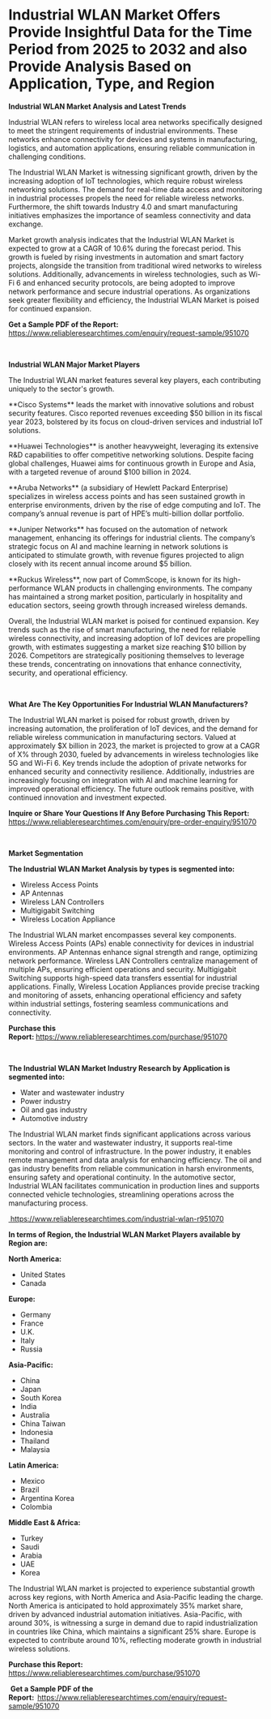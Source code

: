 <p><h1>Industrial WLAN Market Offers Provide Insightful Data for the Time Period from 2025 to 2032 and also Provide Analysis Based on Application, Type, and Region</h1></p><p><strong>Industrial WLAN Market Analysis and Latest Trends</strong></p>
<p><p>Industrial WLAN refers to wireless local area networks specifically designed to meet the stringent requirements of industrial environments. These networks enhance connectivity for devices and systems in manufacturing, logistics, and automation applications, ensuring reliable communication in challenging conditions.</p><p>The Industrial WLAN Market is witnessing significant growth, driven by the increasing adoption of IoT technologies, which require robust wireless networking solutions. The demand for real-time data access and monitoring in industrial processes propels the need for reliable wireless networks. Furthermore, the shift towards Industry 4.0 and smart manufacturing initiatives emphasizes the importance of seamless connectivity and data exchange.</p><p>Market growth analysis indicates that the Industrial WLAN Market is expected to grow at a CAGR of 10.6% during the forecast period. This growth is fueled by rising investments in automation and smart factory projects, alongside the transition from traditional wired networks to wireless solutions. Additionally, advancements in wireless technologies, such as Wi-Fi 6 and enhanced security protocols, are being adopted to improve network performance and secure industrial operations. As organizations seek greater flexibility and efficiency, the Industrial WLAN Market is poised for continued expansion.</p></p>
<p><strong>Get a Sample PDF of the Report:&nbsp;</strong> <a href="https://www.reliableresearchtimes.com/enquiry/request-sample/951070?utm_campaign=3043&utm_medium=2&utm_source=Github&utm_content=ia&utm_term=17042025&utm_id=industrial-wlan">https://www.reliableresearchtimes.com/enquiry/request-sample/951070</a></p>
<p>&nbsp;</p>
<p><strong>Industrial WLAN Major Market Players</strong></p>
<p><p>The Industrial WLAN market features several key players, each contributing uniquely to the sector's growth. </p><p>**Cisco Systems** leads the market with innovative solutions and robust security features. Cisco reported revenues exceeding $50 billion in its fiscal year 2023, bolstered by its focus on cloud-driven services and industrial IoT solutions.</p><p>**Huawei Technologies** is another heavyweight, leveraging its extensive R&D capabilities to offer competitive networking solutions. Despite facing global challenges, Huawei aims for continuous growth in Europe and Asia, with a targeted revenue of around $100 billion in 2024.</p><p>**Aruba Networks** (a subsidiary of Hewlett Packard Enterprise) specializes in wireless access points and has seen sustained growth in enterprise environments, driven by the rise of edge computing and IoT. The company’s annual revenue is part of HPE’s multi-billion dollar portfolio. </p><p>**Juniper Networks** has focused on the automation of network management, enhancing its offerings for industrial clients. The company’s strategic focus on AI and machine learning in network solutions is anticipated to stimulate growth, with revenue figures projected to align closely with its recent annual income around $5 billion.</p><p>**Ruckus Wireless**, now part of CommScope, is known for its high-performance WLAN products in challenging environments. The company has maintained a strong market position, particularly in hospitality and education sectors, seeing growth through increased wireless demands.</p><p>Overall, the Industrial WLAN market is poised for continued expansion. Key trends such as the rise of smart manufacturing, the need for reliable wireless connectivity, and increasing adoption of IoT devices are propelling growth, with estimates suggesting a market size reaching $10 billion by 2026. Competitors are strategically positioning themselves to leverage these trends, concentrating on innovations that enhance connectivity, security, and operational efficiency.</p></p>
<p>&nbsp;</p>
<p><strong>What Are The Key Opportunities For Industrial WLAN Manufacturers?</strong></p>
<p><p>The Industrial WLAN market is poised for robust growth, driven by increasing automation, the proliferation of IoT devices, and the demand for reliable wireless communication in manufacturing sectors. Valued at approximately $X billion in 2023, the market is projected to grow at a CAGR of X% through 2030, fueled by advancements in wireless technologies like 5G and Wi-Fi 6. Key trends include the adoption of private networks for enhanced security and connectivity resilience. Additionally, industries are increasingly focusing on integration with AI and machine learning for improved operational efficiency. The future outlook remains positive, with continued innovation and investment expected.</p></p>
<p><strong>Inquire or Share Your Questions If Any Before Purchasing This Report:</strong> <a href="https://www.reliableresearchtimes.com/enquiry/pre-order-enquiry/951070?utm_campaign=3043&utm_medium=2&utm_source=Github&utm_content=ia&utm_term=17042025&utm_id=industrial-wlan">https://www.reliableresearchtimes.com/enquiry/pre-order-enquiry/951070</a></p>
<p>&nbsp;</p>
<p><strong>Market Segmentation</strong></p>
<p><strong>The Industrial WLAN Market Analysis by types is segmented into:</strong></p>
<p><ul><li>Wireless Access Points</li><li>AP Antennas</li><li>Wireless LAN Controllers</li><li>Multigigabit Switching</li><li>Wireless Location Appliance</li></ul></p>
<p><p>The Industrial WLAN market encompasses several key components. Wireless Access Points (APs) enable connectivity for devices in industrial environments. AP Antennas enhance signal strength and range, optimizing network performance. Wireless LAN Controllers centralize management of multiple APs, ensuring efficient operations and security. Multigigabit Switching supports high-speed data transfers essential for industrial applications. Finally, Wireless Location Appliances provide precise tracking and monitoring of assets, enhancing operational efficiency and safety within industrial settings, fostering seamless communications and connectivity.</p></p>
<p><strong>Purchase this Report:&nbsp;</strong><a href="https://www.reliableresearchtimes.com/purchase/951070?utm_campaign=3043&utm_medium=2&utm_source=Github&utm_content=ia&utm_term=17042025&utm_id=industrial-wlan">https://www.reliableresearchtimes.com/purchase/951070</a></p>
<p>&nbsp;</p>
<p><strong>The Industrial WLAN Market Industry Research by Application is segmented into:</strong></p>
<p><ul><li>Water and wastewater industry</li><li>Power industry</li><li>Oil and gas industry</li><li>Automotive industry</li></ul></p>
<p><p>The Industrial WLAN market finds significant applications across various sectors. In the water and wastewater industry, it supports real-time monitoring and control of infrastructure. In the power industry, it enables remote management and data analysis for enhancing efficiency. The oil and gas industry benefits from reliable communication in harsh environments, ensuring safety and operational continuity. In the automotive sector, Industrial WLAN facilitates communication in production lines and supports connected vehicle technologies, streamlining operations across the manufacturing process.</p></p>
<p><a href="https://www.reliableresearchtimes.com/industrial-wlan-r951070?utm_campaign=3043&utm_medium=2&utm_source=Github&utm_content=ia&utm_term=17042025&utm_id=industrial-wlan">&nbsp;https://www.reliableresearchtimes.com/industrial-wlan-r951070</a></p>
<p><strong>In terms of Region, the Industrial WLAN Market Players available by Region are:</strong></p>
<p>
    <p> <strong> North America: </strong>
        <ul>
            <li>United States</li>
            <li>Canada</li>
        </ul>
        </p> 
    <p> <strong> Europe: </strong>
        <ul>
            <li>Germany</li>
            <li>France</li>
            <li>U.K.</li>
            <li>Italy</li>
            <li>Russia</li>
        </ul>
        </p> 
    <p> <strong> Asia-Pacific: </strong>
        <ul>
            <li>China</li>
            <li>Japan</li>
            <li>South Korea</li>
            <li>India</li>
            <li>Australia</li>
            <li>China Taiwan</li>
            <li>Indonesia</li>
            <li>Thailand</li>
            <li>Malaysia</li>
        </ul>
        </p> 
    <p> <strong> Latin America: </strong>
        <ul>
            <li>Mexico</li>
            <li>Brazil</li>
            <li>Argentina Korea</li>
            <li>Colombia</li>
        </ul>
        </p> 
    <p> <strong> Middle East & Africa: </strong>
        <ul>
            <li>Turkey</li>
            <li>Saudi</li>
            <li>Arabia</li>
            <li>UAE</li>
            <li>Korea</li>
        </ul>
    </p>
    </p>
<p><p>The Industrial WLAN market is projected to experience substantial growth across key regions, with North America and Asia-Pacific leading the charge. North America is anticipated to hold approximately 35% market share, driven by advanced industrial automation initiatives. Asia-Pacific, with around 30%, is witnessing a surge in demand due to rapid industrialization in countries like China, which maintains a significant 25% share. Europe is expected to contribute around 10%, reflecting moderate growth in industrial wireless solutions.</p></p>
<p><strong>Purchase this Report: </strong><a href="https://www.reliableresearchtimes.com/purchase/951070?utm_campaign=3043&utm_medium=2&utm_source=Github&utm_content=ia&utm_term=17042025&utm_id=industrial-wlan">https://www.reliableresearchtimes.com/purchase/951070</a></p>
<p>&nbsp;<strong>Get a Sample PDF of the Report:&nbsp;&nbsp;</strong><a href="https://www.reliableresearchtimes.com/enquiry/request-sample/951070?utm_campaign=3043&utm_medium=2&utm_source=Github&utm_content=ia&utm_term=17042025&utm_id=industrial-wlan">https://www.reliableresearchtimes.com/enquiry/request-sample/951070</a></p>
<p><strong></strong></p>
<p><p></p><p></p><p></p></p>